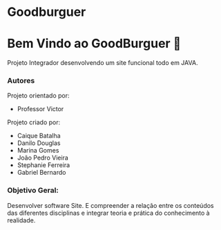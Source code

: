# Goodburguer
# Bem Vindo ao GoodBurguer :hamburger:


Projeto Integrador desenvolvendo um site funcional todo em JAVA.

### Autores
Projeto orientado por:
- Professor Victor

Projeto criado por:
- Caique Batalha
- Danilo Douglas
- Marina Gomes
- João Pedro Vieira
- Stephanie Ferreira
- Gabriel Bernardo

### Objetivo Geral: 
Desenvolver software Site. E compreender a relação entre os conteúdos das diferentes disciplinas e integrar teoria e prática do conhecimento à realidade.
